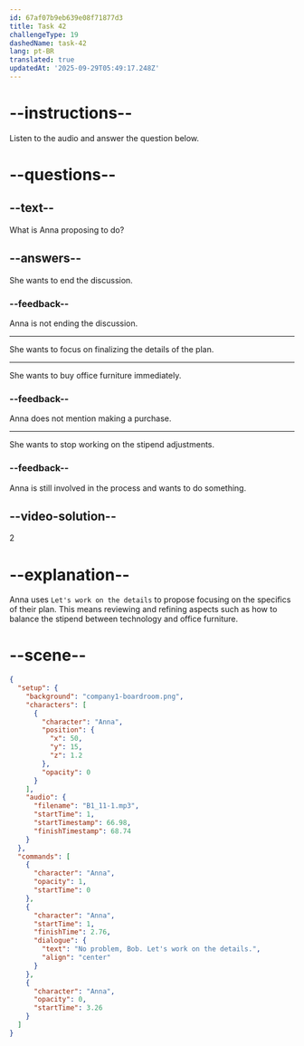 ```yaml
---
id: 67af07b9eb639e08f71877d3
title: Task 42
challengeType: 19
dashedName: task-42
lang: pt-BR
translated: true
updatedAt: '2025-09-29T05:49:17.248Z'
---
```


<!-- (Audio) Anna: No problem, Bob. Let's work on the details. -->

# --instructions--

Listen to the audio and answer the question below.

# --questions--

## --text--

What is Anna proposing to do?

## --answers--

She wants to end the discussion.

### --feedback--

Anna is not ending the discussion.

---

She wants to focus on finalizing the details of the plan.

---

She wants to buy office furniture immediately.

### --feedback--

Anna does not mention making a purchase.

---

She wants to stop working on the stipend adjustments.

### --feedback--

Anna is still involved in the process and wants to do something.

## --video-solution--

2

# --explanation--

Anna uses `Let's work on the details` to propose focusing on the specifics of their plan. This means reviewing and refining aspects such as how to balance the stipend between technology and office furniture.

# --scene--

```json
{
  "setup": {
    "background": "company1-boardroom.png",
    "characters": [
      {
        "character": "Anna",
        "position": {
          "x": 50,
          "y": 15,
          "z": 1.2
        },
        "opacity": 0
      }
    ],
    "audio": {
      "filename": "B1_11-1.mp3",
      "startTime": 1,
      "startTimestamp": 66.98,
      "finishTimestamp": 68.74
    }
  },
  "commands": [
    {
      "character": "Anna",
      "opacity": 1,
      "startTime": 0
    },
    {
      "character": "Anna",
      "startTime": 1,
      "finishTime": 2.76,
      "dialogue": {
        "text": "No problem, Bob. Let's work on the details.",
        "align": "center"
      }
    },
    {
      "character": "Anna",
      "opacity": 0,
      "startTime": 3.26
    }
  ]
}
```
